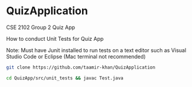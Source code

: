 # QuizApplication
CSE 2102 Group 2 Quiz App

How to conduct Unit Tests for Quiz App

Note: Must have Junit installed to run tests on a text editor such as Visual Studio Code or Eclipse (Mac terminal not recommended)


```bash 
git clone https://github.com/taamir-khan/QuizApplication
  ```

```bash
cd QuizApp/src/unit_tests && javac Test.java
```
